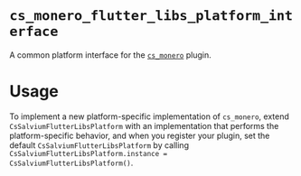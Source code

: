 # `cs_monero_flutter_libs_platform_interface`
A common platform interface for the 
[`cs_monero`](https://pub.dev/packages/cs_monero) plugin.

# Usage
To implement a new platform-specific implementation of `cs_monero`, extend 
`CsSalviumFlutterLibsPlatform` with an implementation that performs the 
platform-specific behavior, and when you register your plugin, set the default 
`CsSalviumFlutterLibsPlatform` by calling 
`CsSalviumFlutterLibsPlatform.instance = CsSalviumFlutterLibsPlatform()`.
